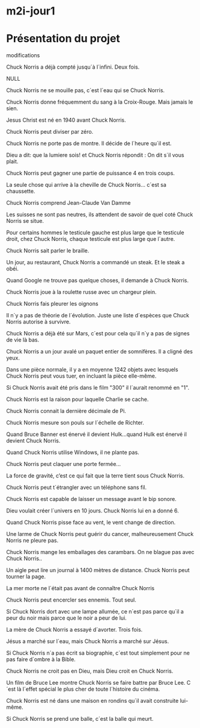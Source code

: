 ﻿# m2i-jour1

# Présentation du projet

modifications

Chuck Norris a déjà compté jusqu´à l´infini. Deux fois. 
  
NULL 
  
Chuck Norris ne se mouille pas, c´est l´eau qui se Chuck Norris. 
  
Chuck Norris donne fréquemment du sang à la Croix-Rouge. Mais jamais le sien. 
  
Jesus Christ est né en 1940 avant Chuck Norris. 
  
Chuck Norris peut diviser par zéro. 
  
Chuck Norris ne porte pas de montre. Il décide de l´heure qu´il est. 
  
Dieu a dit: que la lumiere sois! et Chuck Norris répondit : On dit s´il vous plait. 
  
Chuck Norris peut gagner une partie de puissance 4 en trois coups. 
  
La seule chose qui arrive à la cheville de Chuck Norris... c´est sa chaussette. 
  
Chuck Norris comprend Jean-Claude Van Damme 
  
Les suisses ne sont pas neutres, ils attendent de savoir de quel coté Chuck Norris se situe. 
  
Pour certains hommes le testicule gauche est plus large que le testicule droit, chez Chuck Norris, chaque testicule est plus large que l´autre. 
  
Chuck Norris sait parler le braille. 
  
Un jour, au restaurant, Chuck Norris a commandé un steak. Et le steak a obéi. 
  
Quand Google ne trouve pas quelque choses, il demande à Chuck Norris. 
  
Chuck Norris joue à la roulette russe avec un chargeur plein. 
  
Chuck Norris fais pleurer les oignons 
  
Il n´y a pas de théorie de l´évolution. Juste une liste d´espèces que Chuck Norris autorise à survivre. 
  
Chuck Norris a déjà été sur Mars, c´est pour cela qu´il n´y a pas de signes de vie là bas. 
  
Chuck Norris a un jour avalé un paquet entier de somnifères. Il a cligné des yeux. 
  
Dans une pièce normale, il y a en moyenne 1242 objets avec lesquels Chuck Norris peut vous tuer, en incluant la pièce elle-même. 
  
Si Chuck Norris avait été pris dans le film "300" il l´aurait renommé en "1". 
  
Chuck Norris est la raison pour laquelle Charlie se cache. 
  
Chuck Norris connait la dernière décimale de Pi. 
  
Chuck Norris mesure son pouls sur l´échelle de Richter. 
  
Quand Bruce Banner est énervé il devient Hulk...quand Hulk est énervé il devient Chuck Norris. 
  
Quand Chuck Norris utilise Windows, il ne plante pas. 
  
Chuck Norris peut claquer une porte fermée... 
  
La force de gravité, c’est ce qui fait que la terre tient sous Chuck Norris. 
  
Chuck Norris peut t´étrangler avec un téléphone sans fil. 
  
Chuck Norris est capable de laisser un message avant le bip sonore. 
  
Dieu voulait créer l´univers en 10 jours. Chuck Norris lui en a donné 6. 
  
Quand Chuck Norris pisse face au vent, le vent change de direction. 
  
Une larme de Chuck Norris peut guérir du cancer, malheureusement Chuck Norris ne pleure pas. 
  
Chuck Norris mange les emballages des carambars. On ne blague pas avec Chuck Norris.. 
  
Un aigle peut lire un journal à 1400 mètres de distance. Chuck Norris peut tourner la page. 
  
La mer morte ne l´était pas avant de connaître Chuck Norris 
  
Chuck Norris peut encercler ses ennemis. Tout seul. 
  
Si Chuck Norris dort avec une lampe allumée, ce n´est pas parce qu´il a peur du noir mais parce que le noir a peur de lui. 
  
La mère de Chuck Norris a essayé d´avorter. Trois fois. 
  
Jésus a marché sur l´eau, mais Chuck Norris a marché sur Jésus. 
  
Si Chuck Norris n´a pas écrit sa biographie, c´est tout simplement pour ne pas faire d´ombre à la Bible. 
  
Chuck Norris ne croit pas en Dieu, mais Dieu croit en Chuck Norris. 
  
Un film de Bruce Lee montre Chuck Norris se faire battre par Bruce Lee. C´est là l´effet spécial le plus cher de toute l´histoire du cinéma. 
  
Chuck Norris est né dans une maison en rondins qu´il avait construite lui-même. 
  
Si Chuck Norris se prend une balle, c´est la balle qui meurt. 




